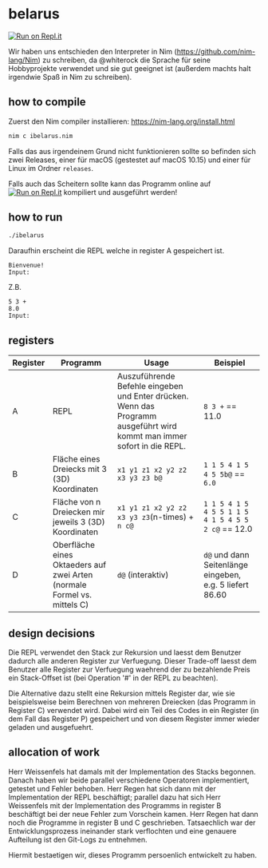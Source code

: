 # belarus 
[![Run on Repl.it](https://repl.it/badge/github/whiterock/belarus)](https://repl.it/github/whiterock/belarus)

Wir haben uns entschieden den Interpreter in Nim (https://github.com/nim-lang/Nim) zu schreiben, da @whiterock die Sprache für seine Hobbyprojekte verwendet und sie gut geeignet ist (außerdem machts halt irgendwie Spaß in Nim zu schreiben).

## how to compile

Zuerst den Nim compiler installieren: https://nim-lang.org/install.html

```bash
nim c ibelarus.nim
```

Falls das aus irgendeinem Grund nicht funktionieren sollte so befinden sich zwei Releases, einer für macOS (gestestet auf macOS 10.15) und einer für Linux im Ordner `releases`.

Falls auch das Scheitern sollte kann das Programm online auf [![Run on Repl.it](https://repl.it/badge/github/whiterock/belarus)](https://repl.it/github/whiterock/belarus) kompiliert und ausgeführt werden!

## how to run

```bash
./ibelarus
```

Daraufhin erscheint die REPL welche in register A gespeichert ist.

```none
Bienvenue!
Input:
```

Z.B.

```none
5 3 +
8.0
Input:
```

## registers

| Register  | Programm | Usage | Beispiel |
| ----------| -------- | ----- | -------- |
| A | REPL | Auszuführende Befehle eingeben und Enter drücken. Wenn das Programm ausgeführt wird kommt man immer sofort in die REPL. | `8 3 +` == 11.0 | 
| B | Fläche eines Dreiecks mit 3 (3D) Koordinaten | `x1 y1 z1 x2 y2 z2 x3 y3 z3 b@` | `1 1 5 4 1 5 4 5 5b@` == `6.0` |
| C | Fläche von n Dreiecken mir jeweils 3 (3D) Koordinaten | `x1 y1 z1 x2 y2 z2 x3 y3 z3`(n-times) + `n c@` | `1 1 5 4 1 5 4 5 5 1 1 5 4 1 5 4 5 5 2 c@` == 12.0 |
| D | Oberfläche eines Oktaeders auf zwei Arten (normale Formel vs. mittels C) | `d@` (interaktiv) | `d@` und dann Seitenlänge eingeben, e.g. 5 liefert 86.60 |

## design decisions

Die REPL verwendet den Stack zur Rekursion und laesst dem Benutzer dadurch alle anderen Register zur Verfuegung. Dieser Trade-off laesst dem Benutzer alle Register zur Verfuegung waehrend der zu bezahlende Preis ein Stack-Offset ist (bei Operation '#' in der REPL zu beachten).

Die Alternative dazu stellt eine Rekursion mittels Register dar, wie sie beispielsweise beim Berechnen von mehreren Dreiecken (das Programm in Register C) verwendet wird. Dabei wird ein Teil des Codes in ein Register (in dem Fall das Register P) gespeichert und von diesem Register immer wieder geladen und ausgefuehrt.

## allocation of work

Herr Weissenfels hat damals mit der Implementation des Stacks begonnen. Danach haben wir beide parallel verschiedene Operatoren implementiert, getestet und Fehler behoben. Herr Regen hat sich dann mit der Implementation der REPL beschäftigt; parallel dazu hat sich Herr Weissenfels mit der Implementation des Programms in register B beschäftigt bei der neue Fehler zum Vorschein kamen. Herr Regen hat dann noch die Programme in register B und C geschrieben. Tatsaechlich war der Entwicklungsprozess ineinander stark verflochten und eine genauere Aufteilung ist den Git-Logs zu entnehmen.

Hiermit bestaetigen wir, dieses Programm persoenlich entwickelt zu haben.
